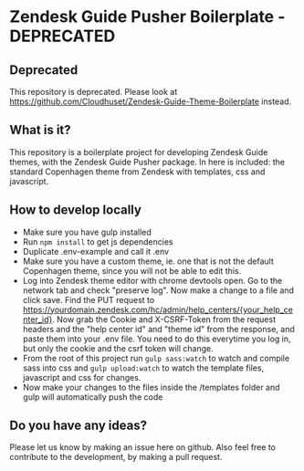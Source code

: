 # Zendesk Guide Pusher Boilerplate - DEPRECATED

## Deprecated
This repository is deprecated. Please look at https://github.com/Cloudhuset/Zendesk-Guide-Theme-Boilerplate instead.

## What is it?
This repository is a boilerplate project for developing Zendesk Guide themes, with the Zendesk Guide Pusher package. In here is included: the standard Copenhagen theme from Zendesk with templates, css and javascript.

## How to develop locally
* Make sure you have gulp installed
* Run `npm install` to get js dependencies
* Duplicate .env-example and call it .env
* Make sure you have a custom theme, ie. one that is not the default Copenhagen theme, since you will not be able to edit this.
* Log into Zendesk theme editor with chrome devtools open. Go to the network tab and check "preserve log". Now make a change to a file and click save. Find the PUT request to https://yourdomain.zendesk.com/hc/admin/help_centers/{your_help_center_id}. Now grab the Cookie and X-CSRF-Token from the request headers and the "help center id" and "theme id" from the response, and paste them into your .env file. You need to do this everytime you log in, but only the cookie and the csrf token will change.
* From the root of this project run `gulp sass:watch` to watch and compile sass into css and `gulp upload:watch` to watch the template files, javascript and css for changes. 
* Now make your changes to the files inside the /templates folder and gulp will automatically push the code

## Do you have any ideas?
Please let us know by making an issue here on github. Also feel free to contribute to the development, by making a pull request.
